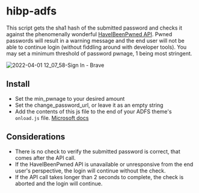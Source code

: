 # hibp-adfs

This script gets the sha1 hash of the submitted password and checks it against the phenomenally wonderful [HaveIBeenPwned API](https://haveibeenpwned.com/API/v3#PwnedPasswords). Pwned passwords will result in a warning message and the end user will not be able to continue login (without fiddling around with developer tools). You may set a minimum threshold of password pwnage, 1 being most stringent.

![2022-04-01 12_07_58-Sign In - Brave](https://user-images.githubusercontent.com/3004481/161301301-4ef0a614-cb8a-4139-a902-719571b980eb.png)

## Install

- Set the min_pwnage to your desired amount
- Set the change_password_url, or leave it as an empty string
- Add the contents of this js file to the end of your ADFS theme's `onload.js` file. [Microsoft docs](https://docs.microsoft.com/en-us/windows-server/identity/ad-fs/operations/custom-web-themes-in-ad-fs)

## Considerations
- There is no check to verify the submitted password is correct, that comes after the API call.
- If the HaveIBeenPwned API is unavailable or unresponsive from the end user's perspective, the login will continue without the check.
- If the API call takes longer than 2 seconds to complete, the check is aborted and the login will continue.

